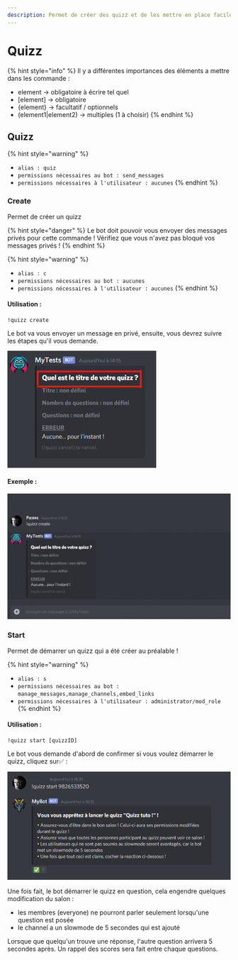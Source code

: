 ```yaml
---
description: Permet de créer des quizz et de les mettre en place facilement !
---
```


# Quizz

{% hint style="info" %}
Il y a différentes importances des éléments a mettre dans les commande :

* element -&gt; obligatoire à écrire tel quel
* \[element\] -&gt; obligatoire
* {element} -&gt; facultatif / optionnels
* \(element1\|element2\) -&gt; multiples \(1 à choisir\)
{% endhint %}

## Quizz

{% hint style="warning" %}
* `alias : quiz`
* `permissions nécessaires au bot : send_messages`
* `permissions nécessaires à l'utilisateur : aucunes`
{% endhint %}

### Create

Permet de créer un quizz

{% hint style="danger" %}
Le bot doit pouvoir vous envoyer des messages privés pour cette commande ! Vérifiez que vous n'avez pas bloqué vos messages privés !
{% endhint %}

{% hint style="warning" %}
* `alias : c`
* `permissions nécessaires au bot : aucunes`
* `permissions nécessaires à l'utilisateur : aucunes`
{% endhint %}

#### Utilisation :

```text
!quizz create
```

Le bot va vous envoyer un message en privé, ensuite, vous devrez suivre les étapes qu'il vous demande.

![Ici, vous devrez donc envoyer d&apos;abord le titre de votre quizz !](../../.gitbook/assets/image%20%288%29.png)

#### Exemple :

![Petite vid&#xE9;o de cr&#xE9;ation d&apos;un quizz](../../.gitbook/assets/2020-02-27_16-51-58-1-.gif)

### Start

Permet de démarrer un quizz qui a été créer au préalable !

{% hint style="warning" %}
* `alias : s`
* `permissions nécessaires au bot : manage_messages,manage_channels,embed_links`
* `permissions nécessaires à l'utilisateur : administrator/mod_role`
{% endhint %}

#### Utilisation :

```text
!quizz start [quizzID]
```

Le bot vous demande d'abord de confirmer si vous voulez démarrer le quizz, cliquez sur✅ :

![](../../.gitbook/assets/image%20%286%29.png)

Une fois fait, le bot démarrer le quizz en question, cela engendre quelques modification du salon :

* les membres \(everyone\) ne pourront parler seulement lorsqu'une question est posée
* le channel a un slowmode de 5 secondes qui est ajouté

Lorsque que quelqu'un trouve une réponse, l'autre question arrivera 5 secondes après. Un rappel des scores sera fait entre chaque questions.

